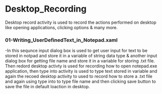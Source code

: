 # Desktop_Recording

Desktop record activity is used to record the actions performed on desktop like opening applications, clicking options & many more.

### 01-Writing_UserDefinedText_in_Notepad.xaml
-In this sequnce input dialog box is used to get user input for text to be stored in notpad and store it in a variable of string data type & another input dialog box for getting file name and store it in a variable for storing .txt file. Then redord desktop activty is used for recording how to open notepad.exe application, then type into activity is used to type text stored in variable and again the recoed desktop activity to used to record how to store a .txt file and again using type into to type file name and then clicking save button to save the file in default loaction in desktop.